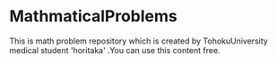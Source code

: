 # MathmaticalProblems
This is math problem repository which is created by TohokuUniversity medical student 'horitaka' .You can use this content free.
